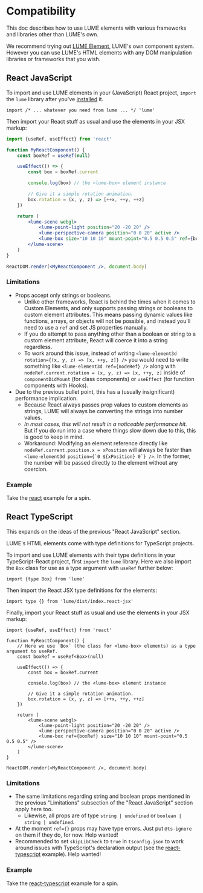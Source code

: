 # Compatibility

This doc describes how to use LUME elements with various frameworks and libraries other than LUME's own.

We recommend trying out [LUME Element](https://github.com/lume/element), LUME's own component system. However you can use LUME's HTML elements with any DOM manipulation libraries or frameworks that you wish.

## React JavaScript

To import and use LUME elements in your (JavaScript) React project, `import` the
`lume` library after you've [installed](./install) it.

```tsx
import /* ... whatever you need from lume ... */ 'lume'
```

Then import your React stuff as usual and use the elements in your JSX markup:

```jsx
import {useRef, useEffect} from 'react'

function MyReactComponent() {
	const boxRef = useRef(null)

	useEffect(() => {
		const box = boxRef.current

		console.log(box) // the <lume-box> element instance

		// Give it a simple rotation animation.
		box.rotation = (x, y, z) => [++x, ++y, ++z]
	})

	return (
		<lume-scene webgl>
			<lume-point-light position="20 -20 20" />
			<lume-perspective-camera position="0 0 20" active />
			<lume-box size="10 10 10" mount-point="0.5 0.5 0.5" ref={boxRef} />
		</lume-scene>
	)
}

ReactDOM.render(<MyReactComponent />, document.body)
```

### Limitations

- Props accept only strings or booleans.
  - Unlike other frameworks, React is behind the times when it comes to Custom Elements, and only supports passing strings or booleans to custom element attributes. This means passing dynamic values like functions, arrays, or objects will not be possible, and instead you'll need to use a `ref` and set JS properties manually.
  - If you do attempt to pass anything other than a boolean or string to a custom element attribute, React will coerce it into a string regardless.
  - To work around this issue, instead of writing `<lume-element3d rotation={(x, y, z) => [x, ++y, z]} />` you would need to write something like `<lume-element3d ref={nodeRef} />` along with `nodeRef.current.rotation = (x, y, z) => [x, ++y, z]` inside of `componentDidMount` (for class components) or `useEffect` (for function components with Hooks).
- Due to the previous bullet point, this has a (usually insignificant) performance implication.
  - Because React always passes prop values to custom elements as strings, LUME will always be converting the strings into number values.
  - _In most cases, this will not result in a noticeable performance hit._ But if you do run into a case where things slow down due to this, this is good to keep in mind.
  - Workaround: Modifying an element reference directly like `nodeRef.current.position.x = xPosition` will always be faster than ``<lume-element3d position={`0 ${xPosition} 0`} />``. In the former, the number will be passed directly to the element without any coercion.

### Example

Take the [react](https://github.com/lume/lume/tree/develop/examples/react) example for a spin.

## React TypeScript

This expands on the ideas of the previous "React JavaScript" section.

LUME's HTML elements come with type definitions for TypeScript projects.

To import and use LUME elements with their type definitions in your
TypeScript-React project, first `import` the `lume` library. Here we also import
the `Box` class for use as a type argument with `useRef` further below:

```tsx
import {type Box} from 'lume'
```

Then import the React JSX type definitions for the elements:

```tsx
import type {} from 'lume/dist/index.react-jsx'
```

Finally, import your React stuff as usual and use the elements in your JSX markup:

```tsx
import {useRef, useEffect} from 'react'

function MyReactComponent() {
	// Here we use `Box` (the class for <lume-box> elements) as a type argument to useRef.
	const boxRef = useRef<Box>(null)

	useEffect(() => {
		const box = boxRef.current

		console.log(box) // the <lume-box> element instance

		// Give it a simple rotation animation.
		box.rotation = (x, y, z) => [++x, ++y, ++z]
	})

	return (
		<lume-scene webgl>
			<lume-point-light position="20 -20 20" />
			<lume-perspective-camera position="0 0 20" active />
			<lume-box ref={boxRef} size="10 10 10" mount-point="0.5 0.5 0.5" />
		</lume-scene>
	)
}

ReactDOM.render(<MyReactComponent />, document.body)
```

### Limitations

- The same limitations regarding string and boolean props mentioned in the previous "Limitations" subsection of the "React JavaScript" section apply here too.
  - Likewise, all props are of type `string | undefined` or `boolean | string | undefined`.
- At the moment `ref={}` props may have type errors. Just put `@ts-ignore` on them if they do, for now. Help wanted!
- Recommended to set `skipLibCheck` to `true` in `tsconfig.json` to work around issues with TypeScript's declaration output (see the [react-typescript](https://github.com/lume/lume/tree/develop/examples/react-typescript) example). Help wanted!

### Example

Take the [react-typescript](https://github.com/lume/lume/tree/develop/examples/react-typescript) example for a spin.
